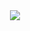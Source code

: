 <center>
<img src="https://user-images.githubusercontent.com/24621701/65816471-e104c700-e1f3-11e9-8b6a-d3dff4d85c94.jpg" />
</center>
